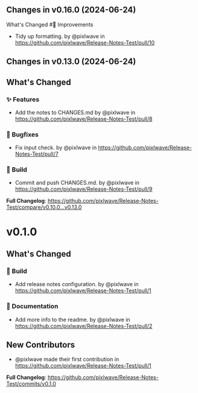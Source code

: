 ## Changes in v0.16.0 (2024-06-24)

What's Changed
#🙌 Improvements
* Tidy up formatting. by @pixlwave in https://github.com/pixlwave/Release-Notes-Test/pull/10

## Changes in v0.13.0 (2024-06-24)

## What's Changed
### ✨ Features
* Add the notes to CHANGES.md by @pixlwave in https://github.com/pixlwave/Release-Notes-Test/pull/8
### 🐛 Bugfixes
* Fix input check. by @pixlwave in https://github.com/pixlwave/Release-Notes-Test/pull/7
### 🧱 Build
* Commit and push CHANGES.md. by @pixlwave in https://github.com/pixlwave/Release-Notes-Test/pull/9


**Full Changelog**: https://github.com/pixlwave/Release-Notes-Test/compare/v0.10.0...v0.13.0

# v0.1.0
## What's Changed
### 🧱 Build
* Add release notes configuration. by @pixlwave in https://github.com/pixlwave/Release-Notes-Test/pull/1
### 📄 Documentation
* Add more info to the readme. by @pixlwave in https://github.com/pixlwave/Release-Notes-Test/pull/2

## New Contributors
* @pixlwave made their first contribution in https://github.com/pixlwave/Release-Notes-Test/pull/1

**Full Changelog**: https://github.com/pixlwave/Release-Notes-Test/commits/v0.1.0

